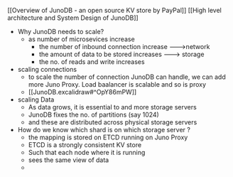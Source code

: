 [[Overview of JunoDB - an open source KV store by PayPal]]
[[High level architecture and System Design of JunoDB]]
- Why JunoDB needs to scale?
	- as number of microsevices increase
		- the number of inbound connection increase --->network
		- the amount of data to be stored increases ---> storage
		- the no. of reads and write increases
- scaling connections
	- to scale the number of connection JunoDB can handle, we can add more Juno Proxy. Load baalancer is scalable and so is proxy
	- [[JunoDB.excalidraw#^OpY86mPW]]
-  scaling Data
	- As data grows, it is essential to and more storage servers
	- JunoDB fixes the no. of partitions (say 1024)
	- and these are distributed across physical storage servers
- How do we know which shard is on which storage server ?
	- the mapping is stored on ETCD running on Juno Proxy
	- ETCD is a strongly consistent KV store
	- Such that each node where it is running
	- sees the same view of data
	- 